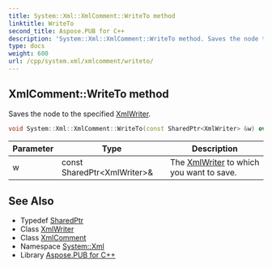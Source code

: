 ```yaml
---
title: System::Xml::XmlComment::WriteTo method
linktitle: WriteTo
second_title: Aspose.PUB for C++
description: 'System::Xml::XmlComment::WriteTo method. Saves the node to the specified XmlWriter in C++.'
type: docs
weight: 600
url: /cpp/system.xml/xmlcomment/writeto/
---
```

## XmlComment::WriteTo method


Saves the node to the specified [XmlWriter](../../xmlwriter/).

```cpp
void System::Xml::XmlComment::WriteTo(const SharedPtr<XmlWriter> &w) override
```


| Parameter | Type | Description |
| --- | --- | --- |
| w | const SharedPtr\<XmlWriter\>\& | The [XmlWriter](../../xmlwriter/) to which you want to save. |

## See Also

* Typedef [SharedPtr](../../../system/sharedptr/)
* Class [XmlWriter](../../xmlwriter/)
* Class [XmlComment](../)
* Namespace [System::Xml](../../)
* Library [Aspose.PUB for C++](../../../)
